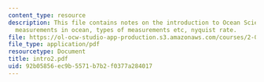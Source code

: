 ```yaml
---
content_type: resource
description: This file contains notes on the introduction to Ocean Science and Engineering,
  measurements in ocean, types of measurements etc, nyquist rate.
file: https://ol-ocw-studio-app-production.s3.amazonaws.com/courses/2-011-introduction-to-ocean-science-and-engineering-spring-2006/92b05856ec9b5571b7b2f0377a284017_intro2.pdf
file_type: application/pdf
resourcetype: Document
title: intro2.pdf
uid: 92b05856-ec9b-5571-b7b2-f0377a284017
---
```


